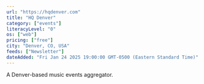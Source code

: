```yaml
---
url: "https://hqdenver.com"
title: "HQ Denver"
category: ["events"]
literacyLevel: "0"
os: ["web"]
pricing: ["free"]
city: "Denver, CO, USA"
feeds: ["Newsletter"]
dateAdded: "Fri Jan 24 2025 19:00:00 GMT-0500 (Eastern Standard Time)"
---
```


A Denver-based music events aggregator.